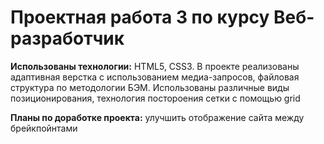 # Проектная работа 3 по курсу Веб-разработчик

**Использованы технологии:** HTML5, CSS3. В проекте реализованы адаптивная верстка с использованием медиа-запросов, файловая структура по методологии БЭМ. Использованы различные виды позиционирования, технология постороения сетки с помощью grid

**Планы по доработке проекта:** улучшить отображение сайта между брейкпойнтами
